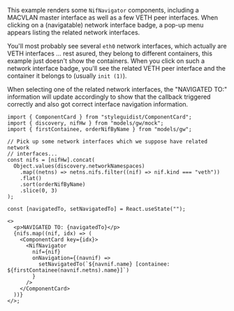This example renders some `NifNavigator` components, including a MACVLAN
master interface as well as a few VETH peer interfaces. When clicking on a
(navigatable) network interface badge, a pop-up menu appears listing the
related network interfaces.

You'll most probably see several `eth0` network interfaces, which actually are
VETH interfaces ... rest asured, they belong to different containers, this
example just doesn't show the containers. When you click on such a network
interface badge, you'll see the related VETH peer interface and the container
it belongs to (usually `init (1)`).

When selecting one of the related network interfaces, the "NAVIGATED TO:"
information will update accordingly to show that the callback triggered
correctly and also got correct interface navigation information.

```tsx
import { ComponentCard } from "styleguidist/ComponentCard";
import { discovery, nifHw } from "models/gw/mock";
import { firstContainee, orderNifByName } from "models/gw";

// Pick up some network interfaces which we suppose have related network
// interfaces...
const nifs = [nifHw].concat(
  Object.values(discovery.networkNamespaces)
    .map((netns) => netns.nifs.filter((nif) => nif.kind === "veth"))
    .flat()
    .sort(orderNifByName)
    .slice(0, 3)
);

const [navigatedTo, setNavigatedTo] = React.useState("");

<>
  <p>NAVIGATED TO: {navigatedTo}</p>
  {nifs.map((nif, idx) => (
    <ComponentCard key={idx}>
      <NifNavigator
        nif={nif}
        onNavigation={(navnif) =>
          setNavigatedTo(`${navnif.name} [containee: ${firstContainee(navnif.netns).name}]`)
        }
      />
    </ComponentCard>
  ))}
</>;
```

